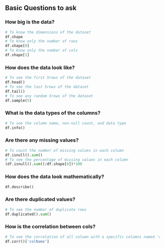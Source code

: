 ## Basic Questions to ask

### How big is the data?

```python
# To know the dimensions of the dataset
df.shape
# To know only the number of rows
df.shape[0]
# To know only the number of cols
df.shape[1]
```

### How does the data look like? 

```python
# To see the first 5rows of the dataset
df.head()
# To see the last 5rows of the dataset
df.tail()
# To see any random 5rows of the dataset
df.sample(5)
```

### What is the data types of the columns?
```python
# To see the column name, non-null count, and data type
df.info()
```

### Are there any missing values?
```python
# To count the number of missing values in each column
df.isnull().sum()
# To see the percentage of missing values in each column
(df.isnull().sum()/df.shape[0])*100
``` 

### How does the data look mathematically?
```python
df.describe()
``` 

### Are there duplicated values?
```python
# To see the number of duplicate rows
df.duplicated().sum()
``` 

### How is the correlation between cols?
```python
# To see the correlation of all column with a specific columns named 'colName'
df.corr()['colName']
``` 